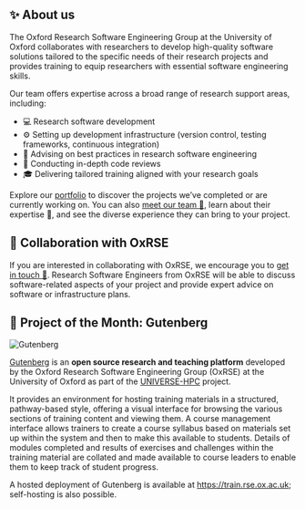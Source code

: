 ## ✨ About us

The Oxford Research Software Engineering Group at the University of Oxford collaborates with researchers to develop high-quality software solutions tailored to the specific needs of their research projects and provides training to equip researchers with essential software engineering skills.

Our team offers expertise across a broad range of research support areas, including:

- 💻 Research software development
- ⚙️ Setting up development infrastructure (version control, testing frameworks, continuous integration)
- 📐 Advising on best practices in research software engineering
- 🔎 Conducting in-depth code reviews
- 🎓 Delivering tailored training aligned with your research goals

Explore our [portfolio](https://www.rse.ox.ac.uk/projects) to discover the projects we’ve completed or are currently working on. You can also [meet our team 👥](https://www.rse.ox.ac.uk/people), learn about their expertise 🧠, and see the diverse experience they can bring to your project.

## 🤝 Collaboration with OxRSE

If you are interested in collaborating with OxRSE, we encourage you to [get in touch 📩](https://www.rse.ox.ac.uk/contact). Research Software Engineers from OxRSE will be able to discuss software-related aspects of your project and provide expert advice on software or infrastructure plans.

## 🌟 Project of the Month: Gutenberg

![Gutenberg](https://www.rse.ox.ac.uk/sites/default/files/styles/mt_image_large/public/rse/images/media/gutenberg_banner_1.png?itok=GyqJyMa7)

[Gutenberg](https://www.rse.ox.ac.uk/gutenberg) is an **open source research and teaching platform** developed by the Oxford Research Software Engineering Group (OxRSE) at the University of Oxford as part of the [UNIVERSE-HPC](https://www.universe-hpc.ac.uk/) project.

It provides an environment for hosting training materials in a structured, pathway-based style, offering a visual interface for browsing the various sections of training content and viewing them.
A course management interface allows trainers to create a course syllabus based on materials set up within the system and then to make this available to students. Details of modules completed and results of exercises and challenges within the training material are collated and made available to course leaders to enable them to keep track of student progress.

A hosted deployment of Gutenberg is available at https://train.rse.ox.ac.uk; self-hosting is also possible.

